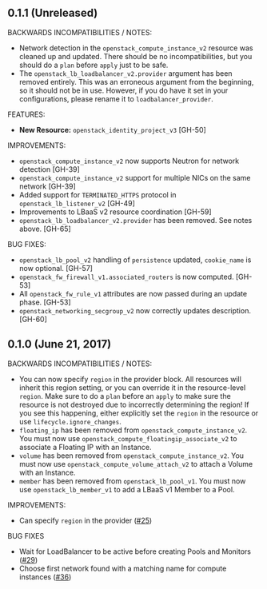 ## 0.1.1 (Unreleased)

BACKWARDS INCOMPATIBILITIES / NOTES:

* Network detection in the `openstack_compute_instance_v2` resource was cleaned up and updated. There should be no incompatibilities, but you should do a `plan` before `apply` just to be safe.
* The `openstack_lb_loadbalancer_v2.provider` argument has been removed entirely. This was an erroneous argument from the beginning, so it should not be in use. However, if you do have it set in your configurations, please rename it to `loadbalancer_provider`.

FEATURES:

* __New Resource:__ `openstack_identity_project_v3` [GH-50]

IMPROVEMENTS:

* `openstack_compute_instance_v2` now supports Neutron for network detection [GH-39]
* `openstack_compute_instance_v2` support for multiple NICs on the same network [GH-39]
* Added support for `TERMINATED_HTTPS` protocol in `openstack_lb_listener_v2` [GH-49]
* Improvements to LBaaS v2 resource coordination [GH-59]
* `openstack_lb_loadbalancer_v2.provider` has been removed. See notes above. [GH-65]

BUG FIXES:
* `openstack_lb_pool_v2` handling of `persistence` updated, `cookie_name` is now optional. [GH-57]
* `openstack_fw_firewall_v1.associated_routers` is now computed. [GH-53]
* All `openstack_fw_rule_v1` attributes are now passed during an update phase. [GH-53]
* `openstack_networking_secgroup_v2` now correctly updates description. [GH-60]

## 0.1.0 (June 21, 2017)

BACKWARDS INCOMPATIBILITIES / NOTES:

* You can now specify `region` in the provider block. All resources will inherit this region setting, or you can override it in the resource-level `region`. Make sure to do a `plan` before an `apply` to make sure the resource is not destroyed due to incorrectly determining the region! If you see this happening, either explicitly set the `region` in the resource or use `lifecycle.ignore_changes`. 
* `floating_ip` has been removed from `openstack_compute_instance_v2`. You must now use `openstack_compute_floatingip_associate_v2` to associate a Floating IP with an Instance.
* `volume` has been removed from `openstack_compute_instance_v2`. You must now use `openstack_compute_volume_attach_v2` to attach a Volume with an Instance.
* `member` has been removed from `openstack_lb_pool_v1`. You must now use `openstack_lb_member_v1` to add a LBaaS v1 Member to a Pool.


IMPROVEMENTS:

* Can specify `region` in the provider ([#25](https://github.com/terraform-providers/terraform-provider-openstack/issues/25))

BUG FIXES

* Wait for LoadBalancer to be active before creating Pools and Monitors ([#29](https://github.com/terraform-providers/terraform-provider-openstack/issues/29))
* Choose first network found with a matching name for compute instances ([#36](https://github.com/terraform-providers/terraform-provider-openstack/issues/36))
